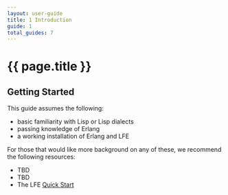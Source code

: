 ```yaml
---
layout: user-guide
title: 1 Introduction
guide: 1
total_guides: 7
---
```

# {{ page.title }}

## Getting Started

This guide assumes the following:

* basic familiarity with Lisp or Lisp dialects
* passing knowledge of Erlang
* a working installation of Erlang and LFE

For those that would like more background on any of these, we recommend the
following resources:
* TBD
* TBD
* The LFE <a href="http://lfe.github.com/quick-start.html">Quick Start</a>
